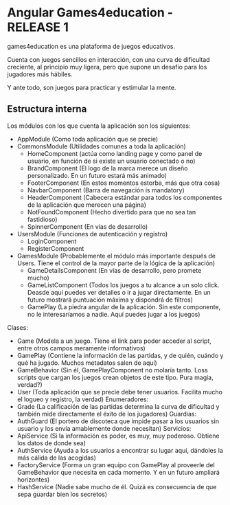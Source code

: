 # Angular Games4education - RELEASE 1

games4education es una plataforma de juegos educativos.

Cuenta con juegos sencillos en interacción, con una curva de dificultad creciente, al principio muy ligera, pero que supone un desafío para los jugadores más hábiles.

Y ante todo, son juegos para practicar y estimular la mente.

## Estructura interna

Los módulos con los que cuenta la aplicación son los siguientes:
+ AppModule (Como toda aplicación que se precie)
+ CommonsModule (Utilidades comunes a toda la aplicación)
    + HomeComponent (actúa como landing page y como panel de usuario, en función de si existe un usuario conectado o no)
    + BrandComponent (El logo de la marca merece un diseño personalizado. En un futuro estará más animado)
    + FooterComponent (En estos momentos estorba, más que otra cosa)
    + NavbarComponent (Barra de navegación is mandatory)
    + HeaderComponent (Cabecera estándar para todos los componentes de la aplicación que merecen una página)
    + NotFoundComponent (Hecho divertido para que no sea tan fastidioso)
    + SpinnerComponent (En vías de desarrollo)
+ UsersModule (Funciones de autenticación y registro)
    + LoginComponent
    + RegisterComponent
+ GamesModule (Probablemente el módulo más importante después de Users. Tiene el control de la mayor parte de la lógica de la aplicación)
    + GameDetailsComponent (En vías de desarrollo, pero promete mucho)
    + GameListComponent (Todos los juegos a tu alcance a un solo click. Deasde aquí puedes ver detalles o ir a jugar directamente. En un futuro mostrará puntuación máxima y dispondrá de filtros)
    + GamePlay (La piedra angular de la aplicación. Sin este componente, no le interesaríamos a nadie. Aquí puedes jugar a los juegos)

Clases:
+ Game (Modela a un juego. Tiene el link para poder acceder al script, entre otros campos meramente informativos)
+ GamePlay (Contiene la información de las partidas, y de quién, cuándo y qué ha jugado. Muchos metadatos salen de aquí)
+ GameBehavior (Sin él, GamePlayComponent no molaría tanto. Loss scripts que cargan los juegos crean objetos de este tipo. Pura magia, verdad?)
+ User (Toda aplicación que se precie debe tener usuarios. Facilita mucho el logueo y registro, la verdad)
Enumeradores:  
+ Grade (La calificación de las partidas determina la curva de dificultad y también mide directamente el éxito de los jugadores)
Guardias:  
+ AuthGuard (El portero de discoteca que impide pasar a los usuarios sin usuario y los envía amablemente donde necesitan)
Servicios:  
+ ApiService (Si la información es poder, es muy, muy poderoso. Obtiene los datos de donde sea)
+ AuthService (Ayuda a los usuarios a encontrar su lugar aquí, dándoles la más cálida de las acogidas)
+ FactoryService (Forma un gran equipo con GamePlay al proveerle del GameBehavior que necesita en cada momento. Y en un futuro ampliará horizontes)
+ HashService (Nadie sabe mucho de él. Quizá es consecuencia de que sepa guardar bien los secretos)
    
    
    
 
